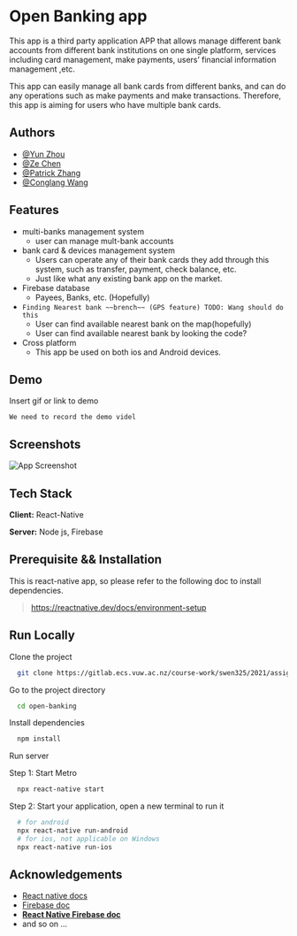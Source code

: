 
# Open Banking app

This app is a third party application APP that allows manage different bank accounts from different bank institutions on one single platform, services including card management, make payments, users’ financial information management ,etc.

This app can easily manage all bank cards from different banks, and can do any operations such as make payments and make transactions. Therefore, this app is aiming for users who have multiple bank cards.





## Authors

- [@Yun Zhou](https://gitlab.ecs.vuw.ac.nz/zhouyun)
- [@Ze Chen](https://gitlab.ecs.vuw.ac.nz/chenze)
- [@Patrick Zhang](https://gitlab.ecs.vuw.ac.nz/zhangruiy)
- [@Conglang Wang](https://gitlab.ecs.vuw.ac.nz/wangcong)
  
## Features

- multi-banks management system
    - user can manage mult-bank accounts
- bank card & devices management system
    - Users can operate any of their bank cards they add through this system, such as transfer, payment, check balance, etc.
    - Just like what any existing bank app on the market.
- Firebase database
    - Payees, Banks, etc. (Hopefully) 
- `Finding Nearest bank ~~brench~~ (GPS feature) TODO: Wang should do this`
    - User can find available nearest bank on the map(hopefully)
    - User can find available nearest bank by looking the code?
- Cross platform
    - This app be used on both ios and Android devices.

  
## Demo

Insert gif or link to demo

`We need to record the demo videl`

  
## Screenshots

![App Screenshot](https://via.placeholder.com/468x300?text=App+Screenshot+Here)

  
## Tech Stack

**Client:** React-Native

**Server:** Node js, Firebase

  
## Prerequisite && Installation

This is react-native app, so please refer to the following doc to install dependencies.
> https://reactnative.dev/docs/environment-setup
    
## Run Locally

Clone the project

```bash
  git clone https://gitlab.ecs.vuw.ac.nz/course-work/swen325/2021/assignment2/t7/open-banking.git
```

Go to the project directory

```bash
  cd open-banking
```

Install dependencies

```bash
  npm install
```

Run server

Step 1: Start Metro

```bash
  npx react-native start
```

Step 2: Start your application, open a new terminal to run it
  
```bash
  # for android
  npx react-native run-android
  # for ios, not applicable on Windows
  npx react-native run-ios
```
## Acknowledgements

 - [React native docs](https://reactnative.dev/docs/environment-setup)
 - [Firebase doc](https://firebase.google.com/docs/admin/setup)
 - [**React Native Firebase doc**](https://rnfirebase.io/)
 - and so on ...

  
